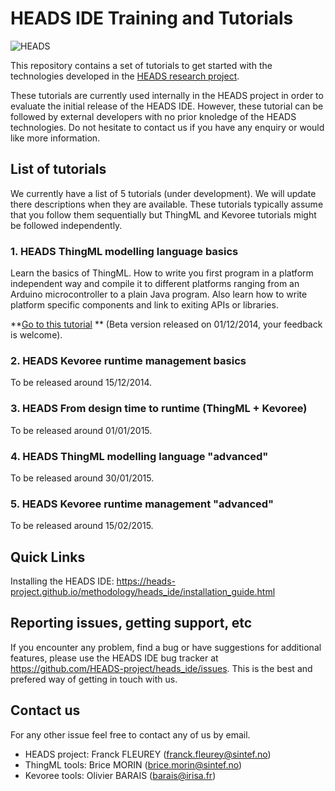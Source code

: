 HEADS IDE Training and Tutorials
================================

![HEADS](http://heads-project.eu/sites/default/files/heads_large.png)

This repository contains a set of tutorials to get started with the technologies developed in the [HEADS research project](http://heads-project.eu/). 

These tutorials are currently used internally in the HEADS project in order to evaluate the initial release of the HEADS IDE. However, these tutorial can be followed by external developers with no prior knoledge of the HEADS technologies. Do not hesitate to contact us if you have any enquiry or would like more information.

## List of tutorials

We currently have a list of 5 tutorials (under development). We will update there descriptions when they are available. These tutorials typically assume that you follow them sequentially but ThingML and Kevoree tutorials might be followed independently.

### 1. HEADS ThingML modelling language basics

Learn the basics of ThingML. How to write you first program in a platform independent way and compile it to different platforms ranging from an Arduino microcontroller to a plain Java program. Also learn how to write platform specific components and link to exiting APIs or libraries.

**[Go to this tutorial](https://github.com/HEADS-project/training/tree/master/1.ThingML_Basics) ** (Beta version released on 01/12/2014, your feedback is welcome).

### 2. HEADS Kevoree runtime management basics

To be released around 15/12/2014.

### 3. HEADS From design time to runtime (ThingML + Kevoree)

To be released around 01/01/2015.

### 4. HEADS ThingML modelling language "advanced"

To be released around 30/01/2015.

### 5. HEADS Kevoree runtime management "advanced"

To be released around 15/02/2015.

## Quick Links

Installing the HEADS IDE: https://heads-project.github.io/methodology/heads_ide/installation_guide.html

## Reporting issues, getting support, etc

If you encounter any problem, find a bug or have suggestions for additional features, please use the HEADS IDE bug tracker at https://github.com/HEADS-project/heads_ide/issues. This is the best and prefered way of getting in touch with us.

## Contact us

For any other issue feel free to contact any of us by email.

* HEADS project: Franck FLEUREY (franck.fleurey@sintef.no)
* ThingML tools: Brice MORIN (brice.morin@sintef.no)
* Kevoree tools: Olivier BARAIS (barais@irisa.fr)
